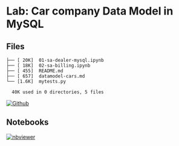 # Lab: Car company Data Model in MySQL

## Files

```
├── [ 20K]  01-sa-dealer-mysql.ipynb
├── [ 18K]  02-sa-billing.ipynb
├── [ 455]  README.md
├── [ 657]  datamodel-cars.md
└── [1.6K]  mytests.py

  40K used in 0 directories, 5 files
```

[![Github](https://img.shields.io/badge/GitHub-100000?style=for-the-badge&logo=github&logoColor=white)](https://github.com/sparsh-ai/recohut/tree/main/docs/04-data-modeling/lab-cars-mysql-datamodel)

## Notebooks

[![nbviewer](https://img.shields.io/badge/jupyter-notebook-informational?logo=jupyter)](https://nbviewer.org/github/sparsh-ai/recohut/blob/main/docs/04-data-modeling/lab-cars-mysql-datamodel)